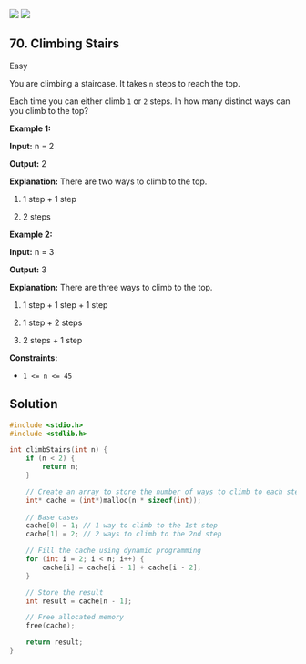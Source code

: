 [![](https://img.shields.io/github/stars/javadev/LeetCode-in-All?label=Stars&style=flat-square)](https://github.com/javadev/LeetCode-in-All)
[![](https://img.shields.io/github/forks/javadev/LeetCode-in-All?label=Fork%20me%20on%20GitHub%20&style=flat-square)](https://github.com/javadev/LeetCode-in-All/fork)

## 70\. Climbing Stairs

Easy

You are climbing a staircase. It takes `n` steps to reach the top.

Each time you can either climb `1` or `2` steps. In how many distinct ways can you climb to the top?

**Example 1:**

**Input:** n = 2

**Output:** 2

**Explanation:** There are two ways to climb to the top. 

1. 1 step + 1 step 

2. 2 steps

**Example 2:**

**Input:** n = 3

**Output:** 3

**Explanation:** There are three ways to climb to the top. 

1. 1 step + 1 step + 1 step 

2. 1 step + 2 steps 

3. 2 steps + 1 step

**Constraints:**

*   `1 <= n <= 45`

## Solution

```c
#include <stdio.h>
#include <stdlib.h>

int climbStairs(int n) {
    if (n < 2) {
        return n;
    }

    // Create an array to store the number of ways to climb to each step
    int* cache = (int*)malloc(n * sizeof(int));
    
    // Base cases
    cache[0] = 1; // 1 way to climb to the 1st step
    cache[1] = 2; // 2 ways to climb to the 2nd step

    // Fill the cache using dynamic programming
    for (int i = 2; i < n; i++) {
        cache[i] = cache[i - 1] + cache[i - 2];
    }

    // Store the result
    int result = cache[n - 1];

    // Free allocated memory
    free(cache);

    return result;
}
```